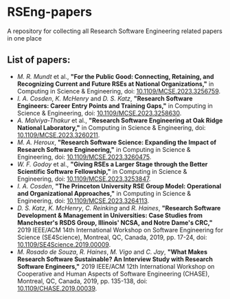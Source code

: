 # RSEng-papers
A repository for collecting all Research Software Engineering related papers in one place

## List of papers:
- *M. R. Mundt* et al., **"For the Public Good: Connecting, Retaining, and Recognizing Current and Future RSEs at National Organizations,"** in Computing in Science & Engineering, doi: [10.1109/MCSE.2023.3256759](https://doi.org/10.1109/MCSE.2023.3256759).
- *I. A. Cosden*, *K. McHenry* and *D. S. Katz*, **"Research Software Engineers: Career Entry Points and Training Gaps,"** in Computing in Science & Engineering, doi: [10.1109/MCSE.2023.3258630](https://doi.org/10.1109/MCSE.2023.3258630).
- *A. Malviya-Thakur* et al., **"Research Software Engineering at Oak Ridge National Laboratory,"** in Computing in Science & Engineering, doi: [10.1109/MCSE.2023.3260211](https://doi.org/10.1109/MCSE.2023.3260211).
- *M. A. Heroux*, **"Research Software Science: Expanding the Impact of Research Software Engineering,"** in Computing in Science & Engineering, doi: [10.1109/MCSE.2023.3260475](https://doi.org/10.1109/MCSE.2023.3260475).
- *W. F. Godoy* et al., **"Giving RSEs a Larger Stage through the Better Scientific Software Fellowship,"** in Computing in Science & Engineering, doi: [10.1109/MCSE.2023.3253847](https://doi.org/10.1109/MCSE.2023.3253847).
- *I. A. Cosden*, **"The Princeton University RSE Group Model: Operational and Organizational Approaches,"** in Computing in Science & Engineering, doi: [10.1109/MCSE.2023.3264113](https://doi.org/10.1109/MCSE.2023.3264113).
- *D. S. Katz*, *K. McHenry*, *C. Reinking* and *R. Haines*, **"Research Software Development & Management in Universities: Case Studies from Manchester's RSDS Group, Illinois' NCSA, and Notre Dame's CRC,"** 2019 IEEE/ACM 14th International Workshop on Software Engineering for Science (SE4Science), Montreal, QC, Canada, 2019, pp. 17-24, doi: [10.1109/SE4Science.2019.00009](https://doi.org/10.1109/SE4Science.2019.00009).
- *M. Rosado de Souza*, *R. Haines*, *M. Vigo* and *C. Jay*, **"What Makes Research Software Sustainable? An Interview Study with Research Software Engineers,"** 2019 IEEE/ACM 12th International Workshop on Cooperative and Human Aspects of Software Engineering (CHASE), Montreal, QC, Canada, 2019, pp. 135-138, doi: [10.1109/CHASE.2019.00039](https://doi.org/10.1109/CHASE.2019.00039).

